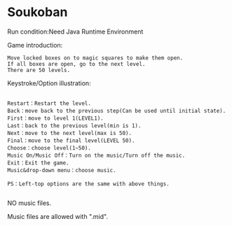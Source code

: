 # Soukoban

Run condition:Need Java Runtime Environment

Game introduction:

```
Move locked boxes on to magic squares to make them open.
If all boxes are open, go to the next level.
There are 50 levels.

```

Keystroke/Option illustration:

```

Restart：Restart the level.
Back：move back to the previous step(Can be used until initial state).
First：move to level 1(LEVEL1).
Last：back to the previous level(min is 1).
Next：move to the next level(max is 50).
Final：move to the final level(LEVEL 50).
Choose：choose level(1~50).
Music On/Music Off：Turn on the music/Turn off the music.
Exit：Exit the game.
Music&drop-down menu：choose music.

PS：Left-top options are the same with above things.


```

NO music files. 

Music files are allowed with ".mid".
